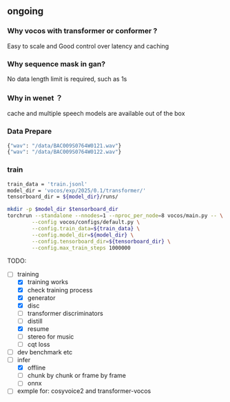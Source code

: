 ## ongoing

### Why vocos with transformer or conformer ?
Easy to scale and Good control over latency and caching

### Why sequence mask in gan?
No data length limit is required, such as 1s

###  Why in wenet ？
cache and multiple speech models are  available out of the box


### Data Prepare
```bash
{"wav": "/data/BAC009S0764W0121.wav"}
{"wav": "/data/BAC009S0764W0122.wav"}
```
### train
```bash
train_data = 'train.jsonl'
model_dir = 'vocos/exp/2025/0.1/transformer/'
tensorboard_dir = ${model_dir}/runs/

mkdir -p $model_dir $tensorboard_dir
torchrun --standalone --nnodes=1 --nproc_per_node=8 vocos/main.py -- \
        --config vocos/configs/default.py \
        --config.train_data=${train_data} \
        --config.model_dir=${model_dir} \
        --config.tensorboard_dir=${tensorboard_dir} \
        --config.max_train_steps 1000000
```

TODO:
- [ ] training 
  - [x] training works
  - [x] check training process
   - [x] generator
   - [x] disc
   - [ ] transformer discriminators
   - [ ] distill
   - [x] resume
   - [ ] stereo for music
   - [ ] cqt loss
- [ ] dev benchmark etc
- [ ] infer
   - [x] offline
   - [ ] chunk by chunk or frame by frame
   - [ ] onnx
- [ ] exmple for: cosyvoice2 and transformer-vocos
